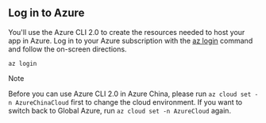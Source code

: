 ## Log in to Azure

You'll use the Azure CLI 2.0 to create the resources needed to host your app in Azure. Log in to your Azure subscription with the [az login](https://docs.microsoft.com/cli/azure/#login) command and follow the on-screen directions.

```azurecli-interactive
az login
```

> [!NOTE]
> Before you can use Azure CLI 2.0 in Azure China, please run `az cloud set -n AzureChinaCloud` first to change the cloud environment. If you want to switch back to Global Azure, run `az cloud set -n AzureCloud` again.